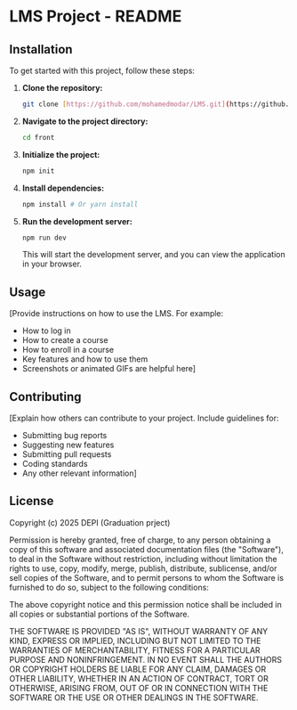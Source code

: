 # LMS Project - README

## Installation

To get started with this project, follow these steps:

1.  **Clone the repository:**
    ```bash
    git clone [https://github.com/mohamedmodar/LMS.git](https://github.com/mohamedmodar/LMS.git)
    ```
2.  **Navigate to the project directory:**
    ```bash
    cd front
    ```
3.  **Initialize the project:**
    ```bash
    npm init
    ```
4.  **Install dependencies:**
     ```bash
     npm install # Or yarn install
     ```
5.  **Run the development server:**
    ```bash
    npm run dev
    ```
    This will start the development server, and you can view the application in your browser.

## Usage

[Provide instructions on how to use the LMS.  For example:
* How to log in
* How to create a course
* How to enroll in a course
* Key features and how to use them
* Screenshots or animated GIFs are helpful here]

## Contributing

[Explain how others can contribute to your project.  Include guidelines for:
* Submitting bug reports
* Suggesting new features
* Submitting pull requests
* Coding standards
* Any other relevant information]

## License

Copyright (c) 2025 DEPI (Graduation prject)

Permission is hereby granted, free of charge, to any person obtaining a copy
of this software and associated documentation files (the "Software"), to deal
in the Software without restriction, including without limitation the rights
to use, copy, modify, merge, publish, distribute, sublicense, and/or sell
copies of the Software, and to permit persons to whom the Software is
furnished to do so, subject to the following conditions:

The above copyright notice and this permission notice shall be included in all
copies or substantial portions of the Software.

THE SOFTWARE IS PROVIDED "AS IS", WITHOUT WARRANTY OF ANY KIND, EXPRESS OR
IMPLIED, INCLUDING BUT NOT LIMITED TO THE WARRANTIES OF MERCHANTABILITY,
FITNESS FOR A PARTICULAR PURPOSE AND NONINFRINGEMENT. IN NO EVENT SHALL THE
AUTHORS OR COPYRIGHT HOLDERS BE LIABLE FOR ANY CLAIM, DAMAGES OR OTHER
LIABILITY, WHETHER IN AN ACTION OF CONTRACT, TORT OR OTHERWISE, ARISING FROM,
OUT OF OR IN CONNECTION WITH THE SOFTWARE OR THE USE OR OTHER DEALINGS IN THE
SOFTWARE.



